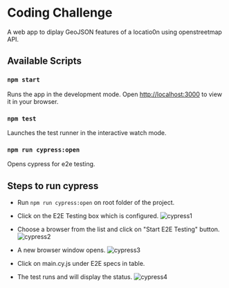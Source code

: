 # Coding Challenge

A web app to diplay GeoJSON features of a locatio0n using openstreetmap API.

## Available Scripts

### `npm start`

Runs the app in the development mode.
Open [http://localhost:3000](http://localhost:3000) to view it in your browser.

### `npm test`

Launches the test runner in the interactive watch mode.

### `npm run cypress:open`

Opens cypress for e2e testing.

## Steps to run cypress

- Run `npm run cypress:open` on root folder of the project.
- Click on the E2E Testing box which is configured.
![cypress1](https://user-images.githubusercontent.com/110118492/206913808-9bce4567-fc30-40ca-8d92-1f42c86ec7c2.png)

- Choose a browser from the list and click on "Start E2E Testing" button.
![cypress2](https://user-images.githubusercontent.com/110118492/206913813-c2afa6d0-a051-45d7-b371-47837e3ea489.png)

- A new browser window opens.
![cypress3](https://user-images.githubusercontent.com/110118492/206913819-7dd0d6ea-43af-4ba2-a30b-780f766e4cf8.png)
- Click on main.cy.js under E2E specs in table.
- The test runs and will display the status.
![cypress4](https://user-images.githubusercontent.com/110118492/206913832-79fafe61-ba79-4030-af39-7662798e673c.png)
